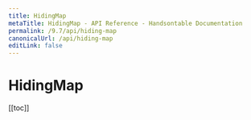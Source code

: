 ```yaml
---
title: HidingMap
metaTitle: HidingMap - API Reference - Handsontable Documentation
permalink: /9.7/api/hiding-map
canonicalUrl: /api/hiding-map
editLink: false
---
```


# HidingMap

[[toc]]
